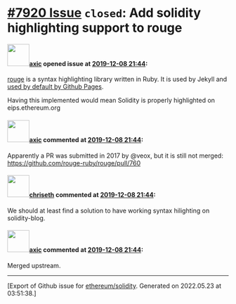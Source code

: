 # [\#7920 Issue](https://github.com/ethereum/solidity/issues/7920) `closed`: Add solidity highlighting support to rouge

#### <img src="https://avatars.githubusercontent.com/u/20340?v=4" width="50">[axic](https://github.com/axic) opened issue at [2019-12-08 21:44](https://github.com/ethereum/solidity/issues/7920):

[rouge](https://github.com/rouge-ruby/rouge) is a syntax highlighting library written in Ruby. It is used by Jekyll and [used by default by Github Pages](https://help.github.com/en/github/working-with-github-pages/about-github-pages-and-jekyll#syntax-highlighting).

Having this implemented would mean Solidity is properly highlighted on eips.ethereum.org


#### <img src="https://avatars.githubusercontent.com/u/20340?v=4" width="50">[axic](https://github.com/axic) commented at [2019-12-08 21:44](https://github.com/ethereum/solidity/issues/7920#issuecomment-563004395):

Apparently a PR was submitted in 2017 by @veox, but it is still not merged: https://github.com/rouge-ruby/rouge/pull/760

#### <img src="https://avatars.githubusercontent.com/u/9073706?v=4" width="50">[chriseth](https://github.com/chriseth) commented at [2019-12-08 21:44](https://github.com/ethereum/solidity/issues/7920#issuecomment-602550090):

We should at least find a solution to have working syntax hilighting on solidity-blog.

#### <img src="https://avatars.githubusercontent.com/u/20340?v=4" width="50">[axic](https://github.com/axic) commented at [2019-12-08 21:44](https://github.com/ethereum/solidity/issues/7920#issuecomment-609475294):

Merged upstream.


-------------------------------------------------------------------------------



[Export of Github issue for [ethereum/solidity](https://github.com/ethereum/solidity). Generated on 2022.05.23 at 03:51:38.]
